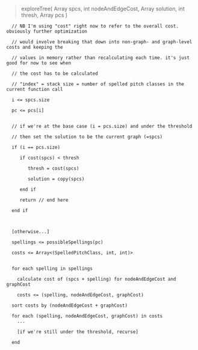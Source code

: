 > exploreTree(
>    Array<SpelledPitchClass> spcs,
>    int nodeAndEdgeCost, 
>    Array<SpelledPitchClass> solution, 
>    int thresh,
>    Array<PitchClass> pcs
> )
      
      
      // NB I'm using "cost" right now to refer to the overall cost. obviously further optimization
      
      // would involve breaking that down into non-graph- and graph-level costs and keeping the
      
      // values in memory rather than recalculating each time. it's just good for now to see when
      
      // the cost has to be calculated
      
      // "index" = stack size = number of spelled pitch classes in the current function call
      
      i <= spcs.size
      
      pc <= pcs[i]
      
      
      // if we're at the base case (i = pcs.size) and under the threshold
      
      // then set the solution to be the current graph (=spcs)
      
      if (i == pcs.size)
      
         if cost(spcs) < thresh
      
            thresh = cost(spcs)
      
            solution = copy(spcs)
      
         end if
      
         return // end here
      
      end if
      
      
      
      [otherwise...]
      
      spellings <= possibleSpellings(pc)
      
      costs <= Array<(SpelledPitchClass, int, int)>
      
      
      for each spelling in spellings
      
        calculate cost of (spcs + spelling) for nodeAndEdgeCost and graphCost
      
        costs <= (spelling, nodeAndEdgeCost, graphCost)
      
      sort costs by (nodeAndEdgeCost + graphCost)
      
      for each (spelling, nodeAndEdgeCost, graphCost) in costs
        ...
      
        [if we're still under the threshold, recurse]
        
      end
